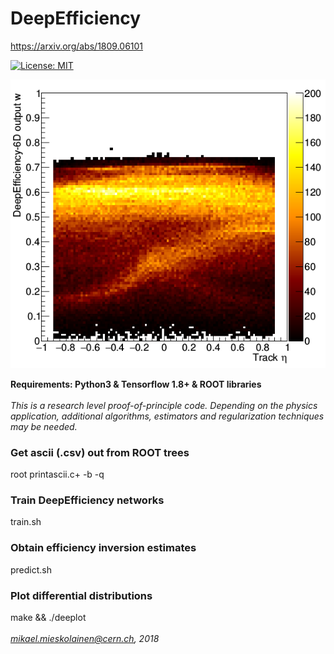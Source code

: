 # DeepEfficiency
https://arxiv.org/abs/1809.06101

[![License: MIT](https://img.shields.io/badge/License-MIT-yellow.svg)](https://opensource.org/licenses/MIT)

<img width="600px" src="figs/deepnet.png">

**Requirements: Python3 & Tensorflow 1.8+ & ROOT libraries**
</br>
</br>
*This is a research level proof-of-principle code. Depending on the physics application, additional algorithms, estimators and regularization techniques may be needed.*
</br>

### Get ascii (.csv) out from ROOT trees
root printascii.c+ -b -q

### Train DeepEfficiency networks
train.sh

### Obtain efficiency inversion estimates
predict.sh

### Plot differential distributions
make && ./deeplot
</br>
</br>
*mikael.mieskolainen@cern.ch, 2018*
